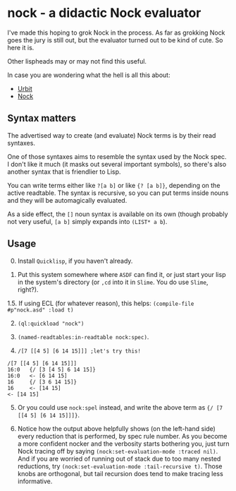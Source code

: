 nock - a didactic Nock evaluator
================================

I've made this hoping to grok Nock in the process.  As far as grokking
Nock goes the jury is still out, but the evaluator turned out to be
kind of cute.  So here it is.

Other lispheads may or may not find this useful.

In case you are wondering what the hell is all this about:

* [Urbit](http://www.urbit.org/)
* [Nock](http://www.urbit.org/2013/08/22/Chapter-2-nock.html)

Syntax matters
--------------

The advertised way to create (and evaluate) Nock terms is by their
read syntaxes.

One of those syntaxes aims to resemble the syntax used by the Nock
spec.  I don't like it much (it masks out several important symbols),
so there's also another syntax that is friendlier to Lisp.

You can write terms either like `?[a b]` or like `{? [a b]}`,
depending on the active readtable.  The syntax is recursive, so you
can put terms inside nouns and they will be automagically evaluated.

As a side effect, the `[]` noun syntax is available on its own (though
probably not very useful, `[a b]` simply expands into `(LIST* a b`).

Usage
-----

0. Install `Quicklisp`, if you haven't already.

1. Put this system somewhere where `ASDF` can find it, or just start
your lisp in the system's directory (or `,cd` into it in `Slime`.  You
do use `Slime`, right?).

1.5. If using ECL (for whatever reason), this helps: `(compile-file #p"nock.asd" :load t)`

2. `(ql:quickload "nock")`

3. `(named-readtables:in-readtable nock:spec)`.

4. `/[7 [[4 5] [6 14 15]]] ;let's try this!`
```
/[7 [[4 5] [6 14 15]]]
16:0   {/ [3 [4 5] 6 14 15]}
16:0   <- [6 14 15]
16     {/ [3 6 14 15]}
16     <- [14 15]
<- [14 15]
```

5. Or you could use `nock:spel` instead, and write the above term as
`{/ [7 [[4 5] [6 14 15]]]}`.

6. Notice how the output above helpfully shows (on the left-hand side)
every reduction that is performed, by spec rule number.  As you become
a more confident nocker and the verbosity starts bothering you, just
turn Nock tracing off by saying `(nock:set-evaluation-mode :traced
nil)`.  And if you are worried of running out of stack due to too many
nested reductions, try `(nock:set-evaluation-mode :tail-recursive t)`.
Those knobs are orthogonal, but tail recursion does tend to make
tracing less informative.

